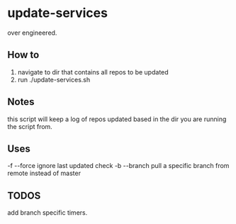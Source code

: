# update-services

over engineered.

## How to

1. navigate to dir that contains all repos to be updated
2. run ./update-services.sh

## Notes

this script will keep a log of repos updated based in the dir you are running the script from.

## Uses

-f --force 
  ignore last updated check
-b --branch
  pull a specific branch from remote instead of master

## TODOS
add branch specific timers.
